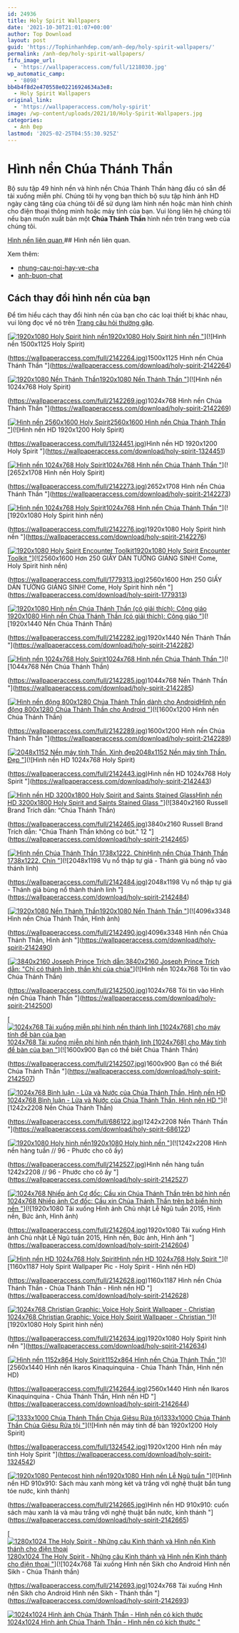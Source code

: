```yaml
---
id: 24936
title: Holy Spirit Wallpapers
date: '2021-10-30T21:01:07+00:00'
author: Top Download
layout: post
guid: 'https://Tophinhanhdep.com/anh-dep/holy-spirit-wallpapers/'
permalink: /anh-dep/holy-spirit-wallpapers/
fifu_image_url:
  - 'https://wallpaperaccess.com/full/1218030.jpg'
wp_automatic_camp:
  - '8098'
bb4b4f8d2e470558e02216924634a3e8:
  - Holy Spirit Wallpapers
original_link:
  - 'https://wallpaperaccess.com/holy-spirit'
image: /wp-content/uploads/2021/10/Holy-Spirit-Wallpapers.jpg
categories:
  - Ảnh Đẹp
lastmod: '2025-02-25T04:55:30.925Z'
---
```

# Hình nền Chúa Thánh Thần

Bộ sưu tập 49 hình nền và hình nền Chúa Thánh Thần hàng đầu có sẵn để tải xuống miễn phí. Chúng tôi hy vọng bạn thích bộ sưu tập hình ảnh HD ngày càng tăng của chúng tôi để sử dụng làm hình nền hoặc màn hình chính cho điện thoại thông minh hoặc máy tính của bạn. Vui lòng liên hệ chúng tôi nếu bạn muốn xuất bản một **Chúa Thánh Thần** hình nền trên trang web của chúng tôi.

[Hình nền liên quan ](#related) ## Hình nền liên quan.

   
 Xem thêm:

   
- [nhung-cau-noi-hay-ve-cha](https://tophinhanhdep.com/nhung-cau-noi-hay/nhung-cau-noi-hay-ve-cha/)
- [anh-buon-chat](https://tophinhanhdep.com/hinh-anh-buon/anh-buon-chat/)

## Cách thay đổi hình nền của bạn

Để tìm hiểu cách thay đổi hình nền của bạn cho các loại thiết bị khác nhau, vui lòng đọc về nó trên [Trang câu hỏi thường gặp](https://tophinhanhdep.com/faq/).

  
[[![1920x1080 Holy Spirit hình nền](https://wallpaperaccess.com/full/1218030.jpg)1920x1080 Holy Spirit hình nền "](https://wallpaperaccess.com/download/holy-spirit-1218030)](![Hình nền 1500x1125 Holy Spirit)

(https://wallpaperaccess.com/full/2142264.jpg)1500x1125 Hình nền Chúa Thánh Thần "](https://wallpaperaccess.com/download/holy-spirit-2142264)

[[![1920x1080 Nền Thánh Thần](https://wallpaperaccess.com/full/2142265.jpg)1920x1080 Nền Thánh Thần "](https://wallpaperaccess.com/download/holy-spirit-2142265)](![Hình nền 1024x768 Holy Spirit)

(https://wallpaperaccess.com/full/2142269.jpg)1024x768 Hình nền Chúa Thánh Thần "](https://wallpaperaccess.com/download/holy-spirit-2142269)

[[![Hình nền 2560x1600 Holy Spirit](https://wallpaperaccess.com/full/1218167.jpg)2560x1600 Hình nền Chúa Thánh Thần "](https://wallpaperaccess.com/download/holy-spirit-1218167)](![Hình nền HD 1920x1200 Holy Spirit)

(https://wallpaperaccess.com/full/1324451.jpg)Hình nền HD 1920x1200 Holy Spirit "](https://wallpaperaccess.com/download/holy-spirit-1324451)

[[![Hình nền 1024x768 Holy Spirit](https://wallpaperaccess.com/full/2142272.jpg)1024x768 Hình nền Chúa Thánh Thần "](https://wallpaperaccess.com/download/holy-spirit-2142272)](![2652x1708 Hình nền Holy Spirit)

(https://wallpaperaccess.com/full/2142273.jpg)2652x1708 Hình nền Chúa Thánh Thần "](https://wallpaperaccess.com/download/holy-spirit-2142273)

[[![Hình nền 1024x768 Holy Spirit](https://wallpaperaccess.com/full/2142275.jpg)1024x768 Hình nền Chúa Thánh Thần "](https://wallpaperaccess.com/download/holy-spirit-2142275)](![1920x1080 Holy Spirit hình nền)

(https://wallpaperaccess.com/full/2142276.jpg)1920x1080 Holy Spirit hình nền "](https://wallpaperaccess.com/download/holy-spirit-2142276)

[[![1920x1080 Holy Spirit Encounter Toolkit](https://wallpaperaccess.com/full/2142278.jpg)1920x1080 Holy Spirit Encounter Toolkit "](https://wallpaperaccess.com/download/holy-spirit-2142278)](![2560x1600 Hơn 250 GIẤY DÁN TƯỜNG GIÁNG SINH!  Come, Holy Spirit hình nền)

(https://wallpaperaccess.com/full/1779313.jpg)2560x1600 Hơn 250 GIẤY DÁN TƯỜNG GIÁNG SINH! Come, Holy Spirit hình nền "](https://wallpaperaccess.com/download/holy-spirit-1779313)

[[![1920x1080 Hình nền Chúa Thánh Thần (có giải thích): Công giáo](https://wallpaperaccess.com/full/2142281.jpg)1920x1080 Hình nền Chúa Thánh Thần (có giải thích): Công giáo "](https://wallpaperaccess.com/download/holy-spirit-2142281)](![1920x1440 Nền Chúa Thánh Thần)

(https://wallpaperaccess.com/full/2142282.jpg)1920x1440 Nền Thánh Thần "](https://wallpaperaccess.com/download/holy-spirit-2142282)

[[![Hình nền 1024x768 Holy Spirit](https://wallpaperaccess.com/full/2142284.jpg)1024x768 Hình nền Chúa Thánh Thần "](https://wallpaperaccess.com/download/holy-spirit-2142284)](![1044x768 Nền Chúa Thánh Thần)

(https://wallpaperaccess.com/full/2142285.jpg)1044x768 Nền Thánh Thần "](https://wallpaperaccess.com/download/holy-spirit-2142285)

[[![Hình nền động 800x1280 Chúa Thánh Thần dành cho Android](https://wallpaperaccess.com/full/2142287.jpg)Hình nền động 800x1280 Chúa Thánh Thần cho Android "](https://wallpaperaccess.com/download/holy-spirit-2142287)](![1600x1200 Hình nền Chúa Thánh Thần)

(https://wallpaperaccess.com/full/2142289.jpg)1600x1200 Hình nền Chúa Thánh Thần "](https://wallpaperaccess.com/download/holy-spirit-2142289)

[[![2048x1152 Nền máy tính Thần.  Xinh đẹp](https://wallpaperaccess.com/full/2142439.jpg)2048x1152 Nền máy tính Thần. Đẹp "](https://wallpaperaccess.com/download/holy-spirit-2142439)](![Hình nền HD 1024x768 Holy Spirit)

(https://wallpaperaccess.com/full/2142443.jpg)Hình nền HD 1024x768 Holy Spirit "](https://wallpaperaccess.com/download/holy-spirit-2142443)

[[![Hình nền HD 3200x1800 Holy Spirit and Saints Stained Glass](https://wallpaperaccess.com/full/2142461.jpg)Hình nền HD 3200x1800 Holy Spirit and Saints Stained Glass "](https://wallpaperaccess.com/download/holy-spirit-2142461)](![3840x2160 Russell Brand Trích dẫn: “Chúa Thánh Thần)

(https://wallpaperaccess.com/full/2142465.jpg)3840x2160 Russell Brand Trích dẫn: "Chúa Thánh Thần không có bút." 12 "](https://wallpaperaccess.com/download/holy-spirit-2142465)

[[![Hình nền Chúa Thánh Thần 1738x1222.  Chín](https://wallpaperaccess.com/full/2142471.jpg)Hình nền Chúa Thánh Thần 1738x1222. Chín "](https://wallpaperaccess.com/download/holy-spirit-2142471)](![2048x1198 Vụ nổ thập tự giá - Thánh giá bùng nổ vào thánh linh)

(https://wallpaperaccess.com/full/2142484.jpg)2048x1198 Vụ nổ thập tự giá - Thánh giá bùng nổ thành thánh linh "](https://wallpaperaccess.com/download/holy-spirit-2142484)

[[![1920x1080 Nền Thánh Thần](https://wallpaperaccess.com/full/2142486.jpg)1920x1080 Nền Thánh Thần "](https://wallpaperaccess.com/download/holy-spirit-2142486)](![4096x3348 Hình nền Chúa Thánh Thần, Hình ảnh)

(https://wallpaperaccess.com/full/2142490.jpg)4096x3348 Hình nền Chúa Thánh Thần, Hình ảnh "](https://wallpaperaccess.com/download/holy-spirit-2142490)

[[![3840x2160 Joseph Prince Trích dẫn: ](https://wallpaperaccess.com/full/2142493.jpg)3840x2160 Joseph Prince Trích dẫn: "Chỉ có thánh linh, thần khí của chúa"](https://wallpaperaccess.com/download/holy-spirit-2142493)](![Hình nền 1024x768 Tôi tin vào Chúa Thánh Thần)

(https://wallpaperaccess.com/full/2142500.jpg)1024x768 Tôi tin vào Hình nền Chúa Thánh Thần "](https://wallpaperaccess.com/download/holy-spirit-2142500)

[[![1024x768 Tải xuống miễn phí hình nền thánh linh [1024x768] cho máy tính để bàn của bạn](https://wallpaperaccess.com/full/2142503.jpg)1024x768 Tải xuống miễn phí hình nền thánh linh \[1024x768\] cho Máy tính để bàn của bạn "](https://wallpaperaccess.com/download/holy-spirit-2142503)](![1600x900 Bạn có thể biết Chúa Thánh Thần)

(https://wallpaperaccess.com/full/2142507.jpg)1600x900 Bạn có thể Biết Chúa Thánh Thần "](https://wallpaperaccess.com/download/holy-spirit-2142507)

[[![1024x768 Bình luận - Lửa và Nước của Chúa Thánh Thần, Hình nền HD](https://wallpaperaccess.com/full/2142515.jpg)1024x768 Bình luận - Lửa và Nước của Chúa Thánh Thần, Hình nền HD "](https://wallpaperaccess.com/download/holy-spirit-2142515)](![1242x2208 Nền Chúa Thánh Thần)

(https://wallpaperaccess.com/full/686122.jpg)1242x2208 Nền Thánh Thần "](https://wallpaperaccess.com/download/holy-spirit-686122)

[[![1920x1080 Holy hình nền](https://wallpaperaccess.com/full/2142519.jpg)1920x1080 Holy hình nền "](https://wallpaperaccess.com/download/holy-spirit-2142519)](![1242x2208 Hình nền hàng tuần // 96 - Phước cho cô ấy)

(https://wallpaperaccess.com/full/2142527.jpg)Hình nền hàng tuần 1242x2208 // 96 - Phước cho cô ấy "](https://wallpaperaccess.com/download/holy-spirit-2142527)

[[![1024x768 Nhiếp ảnh Cơ đốc: Cầu xin Chúa Thánh Thần trên bờ hình nền](https://wallpaperaccess.com/full/2142602.jpg)1024x768 Nhiếp ảnh Cơ đốc: Cầu xin Chúa Thánh Thần trên bờ biển hình nền "](https://wallpaperaccess.com/download/holy-spirit-2142602)](![1920x1080 Tải xuống Hình ảnh Chủ nhật Lễ Ngũ tuần 2015, Hình nền, Bức ảnh, Hình ảnh)

(https://wallpaperaccess.com/full/2142604.jpg)1920x1080 Tải xuống Hình ảnh Chủ nhật Lễ Ngũ tuần 2015, Hình nền, Bức ảnh, Hình ảnh "](https://wallpaperaccess.com/download/holy-spirit-2142604)

[[![Hình nền HD 1024x768 Holy Spirit](https://wallpaperaccess.com/full/2142608.jpg)Hình nền HD 1024x768 Holy Spirit "](https://wallpaperaccess.com/download/holy-spirit-2142608)](![1160x1187 Holy Spirit Wallpaper Pic - Holy Spirit - Hình nền HD)

(https://wallpaperaccess.com/full/2142628.jpg)1160x1187 Hình nền Chúa Thánh Thần - Chúa Thánh Thần - Hình nền HD "](https://wallpaperaccess.com/download/holy-spirit-2142628)

[[![1024x768 Christian Graphic: Voice Holy Spirit Wallpaper - Christian](https://wallpaperaccess.com/full/2142633.jpg)1024x768 Christian Graphic: Voice Holy Spirit Wallpaper - Christian "](https://wallpaperaccess.com/download/holy-spirit-2142633)](![1920x1080 Holy Spirit hình nền)

(https://wallpaperaccess.com/full/2142634.jpg)1920x1080 Holy Spirit hình nền "](https://wallpaperaccess.com/download/holy-spirit-2142634)

[[![Hình nền 1152x864 Holy Spirit](https://wallpaperaccess.com/full/2142643.jpg)1152x864 Hình nền Chúa Thánh Thần "](https://wallpaperaccess.com/download/holy-spirit-2142643)](![2560x1440 Hình nền Ikaros Kinaquinquina - Chúa Thánh Thần, Hình nền HD)

(https://wallpaperaccess.com/full/2142644.jpg)2560x1440 Hình nền Ikaros Kinaquinquina - Chúa Thánh Thần, Hình nền HD "](https://wallpaperaccess.com/download/holy-spirit-2142644)

[[![1333x1000 Chúa Thánh Thần Chúa Giêsu Rửa tội](https://wallpaperaccess.com/full/2142655.jpg)1333x1000 Chúa Thánh Thần Chúa Giêsu Rửa tội "](https://wallpaperaccess.com/download/holy-spirit-2142655)](![Hình nền máy tính để bàn 1920x1200 Holy Spirit)

(https://wallpaperaccess.com/full/1324542.jpg)1920x1200 Hình nền máy tính Holy Spirit "](https://wallpaperaccess.com/download/holy-spirit-1324542)

[[![1920x1080 Pentecost hình nền](https://wallpaperaccess.com/full/2142660.jpg)1920x1080 Hình nền Lễ Ngũ tuần "](https://wallpaperaccess.com/download/holy-spirit-2142660)](![Hình nền HD 910x910: Sách màu xanh mòng két và trắng với nghệ thuật bắn tung tóe nước, kinh thánh)

(https://wallpaperaccess.com/full/2142665.jpg)Hình nền HD 910x910: cuốn sách màu xanh lá và màu trắng với nghệ thuật bắn nước, kinh thánh "](https://wallpaperaccess.com/download/holy-spirit-2142665)

[[![1280x1024 The Holy Spirit - Những câu Kinh thánh và Hình nền Kinh thánh cho điện thoại](https://wallpaperaccess.com/full/2142689.jpg)1280x1024 The Holy Spirit - Những câu Kinh thánh và Hình nền Kinh thánh cho điện thoại "](https://wallpaperaccess.com/download/holy-spirit-2142689)](![1024x768 Tải xuống Hình nền Sikh cho Android Hình nền Sikh - Chúa Thánh thần)

(https://wallpaperaccess.com/full/2142693.jpg)1024x768 Tải xuống Hình nền Sikh cho Android Hình nền Sikh - Thánh thần "](https://wallpaperaccess.com/download/holy-spirit-2142693)

[![1024x1024 Hình ảnh Chúa Thánh Thần - Hình nền có kích thước](https://wallpaperaccess.com/full/2142694.jpg)1024x1024 Hình ảnh Chúa Thánh Thần - Hình nền có kích thước "](https://wallpaperaccess.com/download/holy-spirit-2142694)
